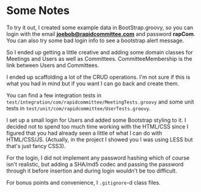 Some Notes
==========

To try it out, I created some example data in BootStrap.groovy,
so you can login with the email **joebob@rapidcommittee.com** and 
password **rapCom**. You can also try some bad login info to see 
a bootstrap alert message.

So I ended up getting a little creative and adding some domain 
classes for Meetings and Users as well as Committees. 
CommitteeMembership is the link between Users and Committees.

I ended up scaffolding a lot of the CRUD operations. I'm not sure 
if this is what you had in mind but if you want I can go back 
and create them.

You can find a few integration tests in `test/integration/com/rapidcommittee/MeetingTests.groovy`
and some unit tests in `test/unit/com/rapidcommittee/UserTests.groovy`.

I set up a small login for Users and added some Bootstrap styling
to it. I decided not to spend too much time working with the HTML/CSS
since I figured that you had already seen a little of what I can do with 
HTML/CSS/JS. (Actually, in the project I showed you I was using LESS but 
that's just fancy CSS3).

For the login, I did not implement any password hashing which of course 
isn't realistic, but adding a SHA/md5 codec and passing the password 
through it before insertion and during login wouldn't be too difficult.

For bonus points and convenience, I `.gitignore`-d class files.
